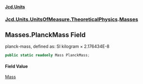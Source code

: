 #### [Jcd.Units](index.md 'index')
### [Jcd.Units.UnitsOfMeasure.TheoreticalPhysics](Jcd.Units.UnitsOfMeasure.TheoreticalPhysics.md 'Jcd.Units.UnitsOfMeasure.TheoreticalPhysics').[Masses](Masses.md 'Jcd.Units.UnitsOfMeasure.TheoreticalPhysics.Masses')

## Masses.PlanckMass Field

planck-mass, defined as: SI kilogram × 2.176434E-8

```csharp
public static readonly Mass PlanckMass;
```

#### Field Value
[Mass](Mass.md 'Jcd.Units.UnitTypes.Mass')